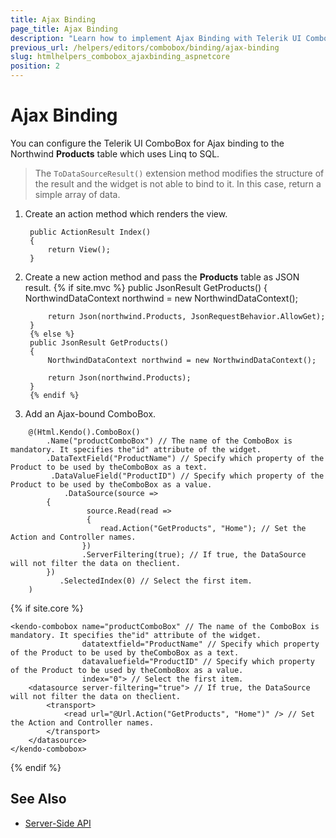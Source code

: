 ```yaml
---
title: Ajax Binding
page_title: Ajax Binding
description: "Learn how to implement Ajax Binding with Telerik UI ComboBox component for {{ site.framework }}."
previous_url: /helpers/editors/combobox/binding/ajax-binding
slug: htmlhelpers_combobox_ajaxbinding_aspnetcore
position: 2
---
```


# Ajax Binding

You can configure the Telerik UI ComboBox for Ajax binding to the Northwind **Products** table which uses Linq to SQL.

> The `ToDataSourceResult()` extension method modifies the structure of the result and the widget is not able to bind to it. In this case, return a simple array of data.

1. Create an action method which renders the view.

        public ActionResult Index()
        {
            return View();
        }

1. Create a new action method and pass the **Products** table as JSON result.
        {% if site.mvc %}
        public JsonResult GetProducts()
        {
            NorthwindDataContext northwind = new NorthwindDataContext();

            return Json(northwind.Products, JsonRequestBehavior.AllowGet);
        }
        {% else %}
        public JsonResult GetProducts()
        {
            NorthwindDataContext northwind = new NorthwindDataContext();

            return Json(northwind.Products);
        }
        {% endif %}

1. Add an Ajax-bound ComboBox.

```HtmlHelper
    @(Html.Kendo().ComboBox()
        .Name("productComboBox") // The name of the ComboBox is mandatory. It specifies the"id" attribute of the widget.
        .DataTextField("ProductName") // Specify which property of the Product to be used by theComboBox as a text.
         .DataValueField("ProductID") // Specify which property of the Product to be used by theComboBox as a value.
            .DataSource(source =>
        {
                 source.Read(read =>
                 {
                    read.Action("GetProducts", "Home"); // Set the Action and Controller names.
                })
                .ServerFiltering(true); // If true, the DataSource will not filter the data on theclient.
        })
           .SelectedIndex(0) // Select the first item.
    )
```
{% if site.core %}
```TagHelper
<kendo-combobox name="productComboBox" // The name of the ComboBox is mandatory. It specifies the"id" attribute of the widget.
                datatextfield="ProductName" // Specify which property of the Product to be used by theComboBox as a text.
                datavaluefield="ProductID" // Specify which property of the Product to be used by theComboBox as a value.
                index="0"> // Select the first item.
    <datasource server-filtering="true"> // If true, the DataSource will not filter the data on theclient.
        <transport>
            <read url="@Url.Action("GetProducts", "Home")" /> // Set the Action and Controller names.
        </transport>
    </datasource>
</kendo-combobox>
```
{% endif %}    
## See Also

* [Server-Side API](/api/combobox)
